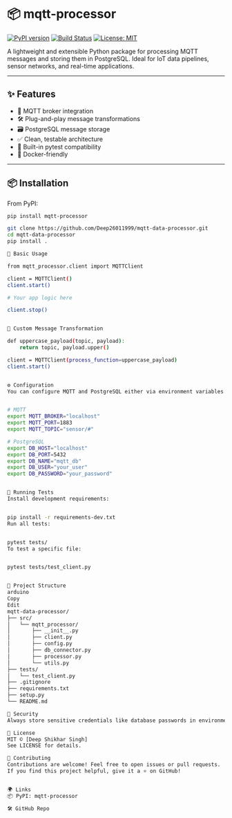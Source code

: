 # 📦 mqtt-processor

[![PyPI version](https://badge.fury.io/py/mqtt-processor-deep.svg)](https://badge.fury.io/py/mqtt-processor-deep)
[![Build Status](https://github.com/yourusername/mqtt-data-processor/actions/workflows/python-package.yml/badge.svg)](https://github.com/yourusername/mqtt-data-processor/actions)
[![License: MIT](https://img.shields.io/badge/License-MIT-yellow.svg)](https://opensource.org/licenses/MIT)

A lightweight and extensible Python package for processing MQTT messages and storing them in PostgreSQL. Ideal for IoT data pipelines, sensor networks, and real-time applications.

---

## ✨ Features

- 🔗 MQTT broker integration
- 🛠️ Plug-and-play message transformations
- 🗃️ PostgreSQL message storage
- ✅ Clean, testable architecture
- 🧪 Built-in pytest compatibility
- 🐳 Docker-friendly

---

## 📦 Installation

From PyPI:

```bash
pip install mqtt-processor

git clone https://github.com/Deep26011999/mqtt-data-processor.git
cd mqtt-data-processor
pip install .

🚀 Basic Usage

from mqtt_processor.client import MQTTClient

client = MQTTClient()
client.start()

# Your app logic here

client.stop()


🔄 Custom Message Transformation

def uppercase_payload(topic, payload):
    return topic, payload.upper()

client = MQTTClient(process_function=uppercase_payload)
client.start()


⚙️ Configuration
You can configure MQTT and PostgreSQL either via environment variables or by editing the default config.py.


# MQTT
export MQTT_BROKER="localhost"
export MQTT_PORT=1883
export MQTT_TOPIC="sensor/#"

# PostgreSQL
export DB_HOST="localhost"
export DB_PORT=5432
export DB_NAME="mqtt_db"
export DB_USER="your_user"
export DB_PASSWORD="your_password"


🧪 Running Tests
Install development requirements:


pip install -r requirements-dev.txt
Run all tests:


pytest tests/
To test a specific file:


pytest tests/test_client.py


📁 Project Structure
arduino
Copy
Edit
mqtt-data-processor/
├── src/
│   └── mqtt_processor/
│       ├── __init__.py
│       ├── client.py
│       ├── config.py
│       ├── db_connector.py
│       ├── processor.py
│       └── utils.py
├── tests/
│   └── test_client.py
├── .gitignore
├── requirements.txt
├── setup.py
└── README.md

🔐 Security
Always store sensitive credentials like database passwords in environment variables or secure vaults — avoid hardcoding them in config.py.

📜 License
MIT © [Deep Shikhar Singh]
See LICENSE for details.

🙌 Contributing
Contributions are welcome! Feel free to open issues or pull requests.
If you find this project helpful, give it a ⭐ on GitHub!


🌍 Links
📦 PyPI: mqtt-processor

🛠️ GitHub Repo
